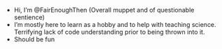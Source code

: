- Hi, I’m @FairEnoughThen (Overall muppet and of questionable sentience)
- I’m mostly here to learn as a hobby and to help with teaching science.  Terrifying lack of code understanding prior to being thrown into it.
- Should be fun

<!---
FairEnoughThen/FairEnoughThen is a ✨ special ✨ repository because its `README.md` (this file) appears on your GitHub profile.
You can click the Preview link to take a look at your changes.
--->
